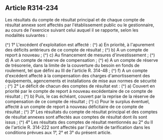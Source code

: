## Article R314-234


Les résultats du compte de résultat principal et de chaque compte de résultat annexe sont affectés par
l'établissement public ou le gestionnaire, au cours de l'exercice suivant celui auquel il se rapporte, selon les
modalités suivantes :

(^)
1° L'excédent d'exploitation est affecté :
(^)
a) En priorité, à l'apurement des déficits antérieurs de ce compte de résultat ;
(^)
b) A un compte de report à nouveau ;
(^)
c) Au financement de mesures d'investissement ;
(^)
d) A un compte de réserve de compensation ;
(^)
e) A un compte de réserve de trésorerie, dans la limite de la couverture du besoin en fonds de roulement, tel
que défini au III de l'article R. 314-48 ;
(^)
f) A un compte d'excédent affecté à la compensation des charges d'amortissement des équipements,
agencements et installations de mise aux normes de sécurité ;
(^)
2° Le déficit de chacun des comptes de résultat est :
(^)
a) Couvert en priorité par le compte de report à nouveau excédentaire de ce compte de résultat ;
(^)
b) Puis, le cas échéant, couvert par la reprise de la réserve de compensation de ce compte de résultat ;
(^)
c) Pour le surplus éventuel, affecté à un compte de report à nouveau déficitaire de ce compte de résultat ;
(^)
3° Les résultats du compte de résultat principal et des comptes de résultat annexes sont affectés aux comptes
de résultat dont ils sont issus ;
(^)
4° Les résultats des comptes de résultat mentionnés au 2° du II de l'article R. 314-222 sont affectés par
l'autorité de tarification dans les conditions prévues aux 1°, 2° et 3° du présent article.

